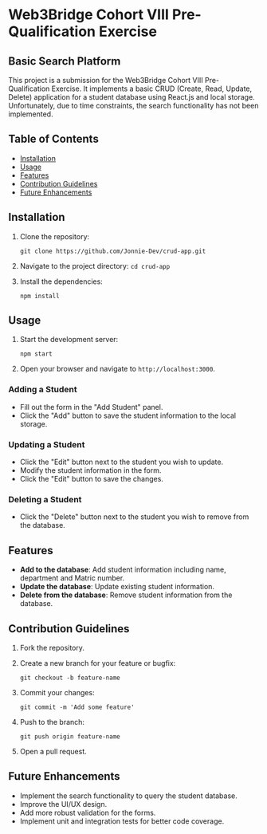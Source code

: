 # Web3Bridge Cohort VIII Pre-Qualification Exercise

## Basic Search Platform

This project is a submission for the Web3Bridge Cohort VIII Pre-Qualification Exercise. It implements a basic CRUD (Create, Read, Update, Delete) application for a student database using React.js and local storage. Unfortunately, due to time constraints, the search functionality has not been implemented.

## Table of Contents

- [Installation](#installation)
- [Usage](#usage)
- [Features](#features)
- [Contribution Guidelines](#contribution-guidelines)
- [Future Enhancements](#future-enhancements)

## Installation

1. Clone the repository:

   `git clone https://github.com/Jonnie-Dev/crud-app.git`

2. Navigate to the project directory:
   `cd crud-app`

3. Install the dependencies:

   `npm install`

## Usage

1. Start the development server:

   `npm start`

2. Open your browser and navigate to `http://localhost:3000`.

### Adding a Student

- Fill out the form in the "Add Student" panel.
- Click the "Add" button to save the student information to the local storage.

### Updating a Student

- Click the "Edit" button next to the student you wish to update.
- Modify the student information in the form.
- Click the "Edit" button to save the changes.

### Deleting a Student

- Click the "Delete" button next to the student you wish to remove from the database.

## Features

- **Add to the database**: Add student information including name, department and Matric number.
- **Update the database**: Update existing student information.
- **Delete from the database**: Remove student information from the database.

## Contribution Guidelines

1. Fork the repository.
2. Create a new branch for your feature or bugfix:

   `git checkout -b feature-name`

3. Commit your changes:

   `git commit -m 'Add some feature'`

4. Push to the branch:

   `git push origin feature-name`

5. Open a pull request.

## Future Enhancements

- Implement the search functionality to query the student database.
- Improve the UI/UX design.
- Add more robust validation for the forms.
- Implement unit and integration tests for better code coverage.
